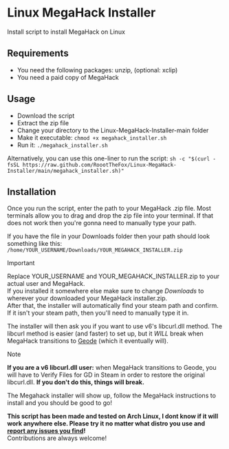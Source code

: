 # Linux MegaHack Installer

Install script to install MegaHack on Linux

## Requirements

- You need the following packages: unzip, (optional: xclip)
- You need a paid copy of MegaHack

## Usage

- Download the script
- Extract the zip file
- Change your directory to the Linux-MegaHack-Installer-main folder
- Make it executable: `chmod +x megahack_installer.sh`
- Run it: `./megahack_installer.sh`

Alternatively, you can use this one-liner to run the script: `sh -c "$(curl -fsSL https://raw.github.com/RoootTheFox/Linux-MegaHack-Installer/main/megahack_installer.sh)"`

## Installation

Once you run the script, enter the path to your MegaHack .zip file.
Most terminals allow you to drag and drop the zip file into your terminal.
If that does not work then you're gonna need to manually type your path.

If you have the file in your Downloads folder then your path should look something like this:
`/home/YOUR_USERNAME/Downloads/YOUR_MEGAHACK_INSTALLER.zip`
> [!IMPORTANT]
> Replace YOUR_USERNAME and YOUR_MEGAHACK_INSTALLER.zip to your actual user and MegaHack.<br>
> If you installed it somewhere else make sure to change *Downloads* to wherever your downloaded your MegaHack installer.zip.<br>
> After that, the installer will automatically find your steam path and confirm.
> If it isn't your steam path, then you'll need to manually type it in.

The installer will then ask you if you want to use v6's libcurl.dll method.
The libcurl method is easier (and faster) to set up, but it *WILL* break when MegaHack transitions to [Geode](https://geode-sdk.org/) (which it eventually will).
> [!NOTE]
> **If you are a v6 libcurl.dll user:** when MegaHack transitions to Geode, you will have to Verify Files for GD in Steam in order to restore the original libcurl.dll.
> **If you don't do this, things will break.**

The Megahack installer will show up, follow the MegaHack instructions to install and you should be good to go!

**This script has been made and tested on Arch Linux, I dont know if it will work anywhere else. Please try it no matter what distro you use and [report any issues you find](https://github.com/RoootTheFox/Linux-MegaHack-Installer/issues)!**<br>
Contributions are always welcome!
